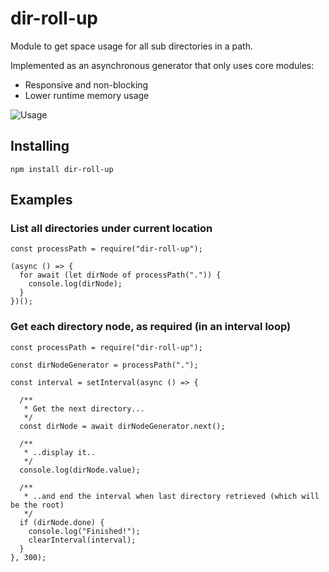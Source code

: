 # dir-roll-up

Module to get space usage for all sub directories in a path.

Implemented as an asynchronous generator that only uses core modules:

- Responsive and non-blocking
- Lower runtime memory usage

![Usage](https://raw.githubusercontent.com/stevenhankin/dir-roll-up/main/info/dir-roll-up.gif)

## Installing

```
npm install dir-roll-up
```

## Examples

### List all directories under current location

```
const processPath = require("dir-roll-up");

(async () => {
  for await (let dirNode of processPath(".")) {
    console.log(dirNode);
  }
})();
```

### Get each directory node, as required (in an interval loop)

```
const processPath = require("dir-roll-up");

const dirNodeGenerator = processPath(".");

const interval = setInterval(async () => {

  /**
   * Get the next directory...
   */
  const dirNode = await dirNodeGenerator.next();

  /**
   * ..display it..
   */
  console.log(dirNode.value);

  /**
   * ..and end the interval when last directory retrieved (which will be the root)
   */
  if (dirNode.done) {
    console.log("Finished!");
    clearInterval(interval);
  }
}, 300);
```

